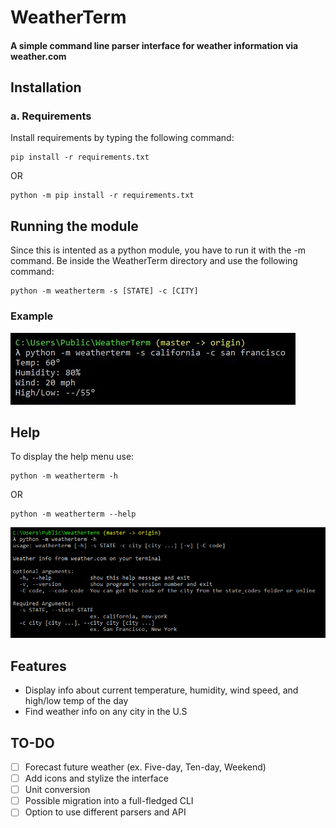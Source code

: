 # WeatherTerm
#### A simple command line parser interface for weather information via weather.com

## Installation 
### a. Requirements
Install requirements by typing the following command:

```
pip install -r requirements.txt
```
OR
```
python -m pip install -r requirements.txt
```

## Running the module
Since this is intented as a python module, you have to run it with the -m command. Be inside the WeatherTerm directory and use the following command:
```
python -m weatherterm -s [STATE] -c [CITY]
```
### Example
![](testimages/example.JPG)

## Help 
To display the help menu use:
```
python -m weatherterm -h
```
OR
```
python -m weatherterm --help
```
![](testimages/help.PNG)

## Features
* Display info about current temperature, humidity, wind speed, and high/low temp of the day
* Find weather info on any city in the U.S 

## TO-DO
- [ ] Forecast future weather (ex. Five-day, Ten-day, Weekend)
- [ ] Add icons and stylize the interface
- [ ] Unit conversion
- [ ] Possible migration into a full-fledged CLI
- [ ] Option to use different parsers and API
